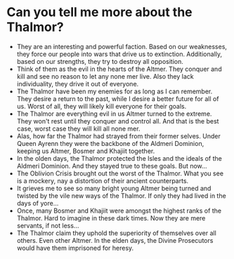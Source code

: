# Can you tell me more about the Thalmor?
- They are an interesting and powerful faction. Based on our weaknesses, they force our people into wars that drive us to extinction. Additionally, based on our strengths, they try to destroy all opposition.
- Think of them as the evil in the hearts of the Altmer. They conquer and kill and see no reason to let any none mer live. Also they lack individuality, they drive it out of everyone.
- The Thalmor have been my enemies for as long as I can remember. They desire a return to the past, while I desire a better future for all of us. Worst of all, they will likely kill everyone for their goals.
- The Thalmor are everything evil in us Altmer turned to the extreme. They won't rest until they conquer and control all. And that is the best case, worst case they will kill all none mer.
- Alas, how far the Thalmor had strayed from their former selves. Under Queen Ayrenn they were the backbone of the Aldmeri Dominion, keeping us Altmer, Bosmer and Khajiit together.
- In the olden days, the Thalmor protected the Isles and the ideals of the Aldmeri Dominion. And they stayed true to these goals. But now...
- The Oblivion Crisis brought out the worst of the Thalmor. What you see is a mockery, nay a distortion of their ancient counterparts.
- It grieves me to see so many bright young Altmer being turned and twisted by the vile new ways of the Thalmor. If only they had lived in the days of yore...
- Once, many Bosmer and Khajiit were amongst the highest ranks of the Thalmor. Hard to imagine in these dark times. Now they are mere servants, if not less...
- The Thalmor claim they uphold the superiority of themselves over all others. Even other Altmer. In the elden days, the Divine Prosecutors would have them imprisoned for heresy.
